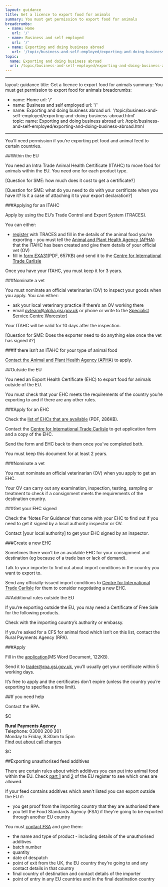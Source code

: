 ```yaml
---
layout: guidance
title: Get a licence to export food for animals
summary: You must get permission to export food for animals
breadcrumbs:
 - name: Home
   url: '/'
 - name: Business and self employed
   url: '/'
 - name: Exporting and doing business abroad
   url: '/topic/business-and-self-employed/exporting-and-doing-business-abroad.html'  
topic:
  name: Exporting and doing business abroad
  url: /topic/business-and-self-employed/exporting-and-doing-business-abroad.html
---
```


---
layout: guidance
title: Get a licence to export food for animals
summary: You must get permission to export food for animals
breadcrumbs:
 - name: Home
   url: '/'
 - name: Business and self employed
   url: '/'
 - name: Exporting and doing business abroad
   url: '/topic/business-and-self-employed/exporting-and-doing-business-abroad.html'  
topic:
  name: Exporting and doing business abroad
  url: /topic/business-and-self-employed/exporting-and-doing-business-abroad.html
---

You’ll need permission if you’re exporting pet food and animal feed to certain countries. 

##Within the EU 

You need an Intra Trade Animal Health Certificate (ITAHC) to move food for animals within the EU. You need one for each product type.

[Question for SME: how much does it cost to get a certificate?]

[Question for SME: what do you need to do with your certificate when you have it? Is it a case of attaching it to your export declaration?]

###Applying for an ITAHC

Apply by using the EU’s Trade Control and Expert System (TRACES). 

You can either:

- [register](https://webgate.ec.europa.eu/sanco/traces/registration/open.do) with TRACES and fill in the details of the animal food you're exporting - you must tell the [Animal and Plant Health Agency (APHA)](/government/organisations/animal-and-plant-health-agency/about/access-and-opening) that the ITAHC has been created and give them details of your official vet (OV)
- fill in [form EXA31](https://www.gov.uk/government/uploads/system/uploads/attachment_data/file/487419/form-exa31.pdf)(PDF, 657KB) and send it to the [Centre for International Trade Carlisle](/government/organisations/animal-and-plant-health-agency/about/access-and-opening#specialist-service-centres-ssc) 

Once you have your ITAHC, you must keep it for 3 years.

###Nominate a vet

You must nominate an official veterinarian (OV) to inspect your goods when you apply. You can either:

- ask your local veterinary practice if there’s an OV working there
- email <ovteam@alpha.gsi.gov.uk> or phone or write to the [Specialist Service Centre Worcester](/government/organisations/animal-and-plant-health-agency/about/access-and-opening#specialist-service-centre-worcester))

Your ITAHC will be valid for 10 days after the inspection.

[Question for SME: Does the exporter need to do anything else once the vet has signed it?]

###If there isn’t an ITAHC for your type of animal food

[Contact the Animal and Plant Health Agency (APHA)](https://www.gov.uk/government/organisations/animal-and-plant-health-agency/about/access-and-opening#specialist-service-centres-ssc) to apply.

##Outside the EU

You need an Export Health Certificate (EHC) to export food for animals outside of the EU. 

You must check that your EHC meets the requirements of the country you’re exporting to and if there are any other rules.


###Apply for an EHC

Check the [list of EHCs that are available](https://www.gov.uk/government/uploads/system/uploads/attachment_data/file/479776/ehc-list.pdf) (PDF, 286KB).

Contact the [Centre for International Trade Carlisle](/government/organisations/animal-and-plant-health-agency/about/access-and-opening#centre-for-international-trade-carlisle) to get application form and a copy of the EHC.

Send the form and EHC back to them once you've completed both.

You must keep this document for at least 2 years.

###Nominate a vet

You must nominate an official veterinarian (OV) when you apply to get an EHC.

Your OV can carry out any examination, inspection, testing, sampling or treatment to check if a consignment meets the requirements of the destination country.

###Get your EHC signed

Check the ‘Notes For Guidance’ that come with your EHC to find out if you need to get it signed by a local authority inspector or OV.

Contact [your local authority] to get your EHC signed by an inspector.

###Create a new EHC

Sometimes there won’t be an available EHC for your consignment and destination (eg because of a trade ban or lack of demand).

Talk to your importer to find out about import conditions in the country you want to export to.

Send any officially-issued import conditions to [Centre for International Trade Carlisle](/government/organisations/animal-and-plant-health-agency/about/access-and-opening#centre-for-international-trade-carlisle) for them to consider negotiating a new EHC.

##Additional rules outside the EU

If you’re exporting outside the EU, you may need a Certificate of Free Sale for the following products.

Check with the importing country’s authority or embassy.

If you're asked for a CFS for animal food which isn’t on this list, contact the Rural Payments Agency (RPA).

###Apply

Fill in the [application](chrome-extension://gbkeegbaiigmenfmjfclcdgdpimamgkj/views/app.html)(MS Word Document, 122KB).

Send it to trader@rpa.gsi.gov.uk, you’ll usually get your certificate within 5 working days.

It’s free to apply and the certificates don’t expire (unless the country you’re exporting to specifies a time limit).

##If you need help

Contact the RPA.

$C 

**Rural Payments Agency**       
Telephone: 03000 200 301  
Monday to Friday, 8.30am to 5pm  
[Find out about call charges](/call-charges)      

$C

##Exporting unauthorised feed additives 

There are certain rules about which additives you can put into animal food within the EU. Check [part 1](http://ec.europa.eu/food/safety/docs/animal-feed-eu-reg-comm_register_feed_additives_1831-03.pdf) and [2](http://ec.europa.eu/food/safety/docs/animal-feed-eu-reg-comm_register_feed_additives_1831-03_annex2.pdf) of the EU register to see which ones are allowed.

If your feed contains additives which aren't listed you can export outside the EU if:

* you get proof from the importing country that they are authorised there 
* you tell the Food Standards Agency (FSA) if they're going to be exported through another EU country

You must [contact FSA](https://www.food.gov.uk/business-industry/farmingfood/animalfeed/animalfeedlegislation/export-unauthorised-feed) and give them:

* the name and type of product - including details of the unauthorised additives
* batch number
* quantity
* date of despatch
* point of exit from the UK, the EU country they're going to and any contact details in that country
* final country of destination and contact details of the importer 
* point of entry in any EU countries and in the final destination country
